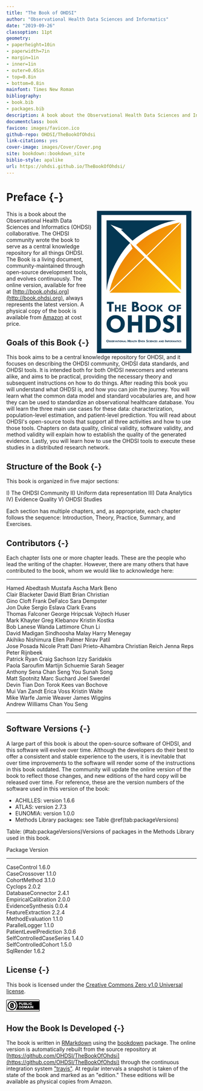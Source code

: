 ```yaml
--- 
title: "The Book of OHDSI"
author: "Observational Health Data Sciences and Informatics"
date: "2019-09-26"
classoption: 11pt      
geometry:
- paperheight=10in 
- paperwidth=7in
- margin=1in
- inner=1in
- outer=0.65in
- top=0.8in
- bottom=0.8in
mainfont: Times New Roman
bibliography:
- book.bib
- packages.bib
description: A book about the Observational Health Data Sciences and Informatics (OHDSI). It described the OHDSI community, open standards and open source software.
documentclass: book
favicon: images/favicon.ico
github-repo: OHDSI/TheBookOfOhdsi
link-citations: yes
cover-image: images/Cover/Cover.png
site: bookdown::bookdown_site
biblio-style: apalike
url: https://ohdsi.github.io/TheBookOfOhdsi/
---
```




# Preface {-}

<img src="images/Cover/Cover.png" width="250" height="375" alt="Cover image" align="right" style="margin: 0 1em 0 1em" /> This is a book about the Observational Health Data Sciences and Informatics (OHDSI) collaborative. The OHDSI community wrote the book to serve as a central knowledge repository for all things OHDSI. The Book is a living document, community-maintained through open-source development tools, and evolves continuously. The online version, available for free at [http://book.ohdsi.org](http://book.ohdsi.org), always represents the latest version. A physical copy of the book is available from [Amazon](https://www.amazon.com/OHDSI-Observational-Health-Sciences-Informatics/dp/1088855199) at cost price.

## Goals of this Book {-}

This book aims to be a central knowledge repository for OHDSI, and it focuses on describing the OHDSI community, OHDSI data standards, and OHDSI tools. It is intended both for both OHDSI newcomers and veterans alike, and aims to be practical, providing the necessary theory and subsequent instructions on how to do things. After reading this book you will understand what OHDSI is, and how you can join the journey. You will learn what the common data model and standard vocabularies are, and how they can be used to standardize an observational healthcare database. You will learn the three main use cases for these data: characterization, population-level estimation, and patient-level prediction. You will read about OHDSI's open-source tools that support all three activities and how to use those tools. Chapters on data quality, clinical validity, software validity, and method validity will explain how to establish the quality of the generated evidence. Lastly, you will learn how to use the OHDSI tools to execute these studies in a distributed research network.

## Structure of the Book {-}

This book is organized in five major sections: 

I) The OHDSI Community
II) Uniform data representation
III) Data Analytics
IV) Evidence Quality
V) OHDSI Studies

Each section has multiple chapters, and, as appropriate, each chapter follows the sequence: Introduction, Theory, Practice, Summary, and Exercises. 

## Contributors {-}

Each chapter lists one or more chapter leads. These are the people who lead the writing of the chapter. However, there are many others that have contributed to the book, whom we would like to acknowledge here:


------------------  -----------------  ---------------------
Hamed Abedtash      Mustafa Ascha      Mark Beno            
Clair Blacketer     David Blatt        Brian Christian      
Gino Cloft          Frank DeFalco      Sara Dempster        
Jon Duke            Sergio Eslava      Clark Evans          
Thomas Falconer     George Hripcsak    Vojtech Huser        
Mark Khayter        Greg Klebanov      Kristin Kostka       
Bob Lanese          Wanda Lattimore    Chun Li              
David Madigan       Sindhoosha Malay   Harry Menegay        
Akihiko Nishimura   Ellen Palmer       Nirav Patil          
Jose Posada         Nicole Pratt       Dani Prieto-Alhambra 
Christian Reich     Jenna Reps         Peter Rijnbeek       
Patrick Ryan        Craig Sachson      Izzy Saridakis       
Paola Saroufim      Martijn Schuemie   Sarah Seager         
Anthony Sena        Chan Seng You      Sunah Song           
Matt Spotnitz       Marc Suchard       Joel Swerdel         
Devin Tian          Don Torok          Kees van Bochove     
Mui Van Zandt       Erica Voss         Kristin Waite        
Mike Warfe          Jamie Weaver       James Wiggins        
Andrew Williams     Chan You Seng                           
------------------  -----------------  ---------------------

## Software Versions {-}

A large part of this book is about the open-source software of OHDSI, and this software will evolve over time. Although the developers do their best to offer a consistent and stable experience to the users, it is inevitable that over time improvements to the software will render some of the instructions in this book outdated. The community will update the online version of the book to reflect those changes, and new editions of the hard copy will be released over time. For reference, these are the version numbers of the software used in this version of the book:

- ACHILLES: version 1.6.6
- ATLAS: version 2.7.3
- EUNOMIA: version 1.0.0
- Methods Library packages: see Table \@ref(tab:packageVersions)


Table: (\#tab:packageVersions)Versions of packages in the Methods Library used in this book.

Package                    Version 
-------------------------  --------
CaseControl                1.6.0   
CaseCrossover              1.1.0   
CohortMethod               3.1.0   
Cyclops                    2.0.2   
DatabaseConnector          2.4.1   
EmpiricalCalibration       2.0.0   
EvidenceSynthesis          0.0.4   
FeatureExtraction          2.2.4   
MethodEvaluation           1.1.0   
ParallelLogger             1.1.0   
PatientLevelPrediction     3.0.6   
SelfControlledCaseSeries   1.4.0   
SelfControlledCohort       1.5.0   
SqlRender                  1.6.2   

## License {-}

This book is licensed under the [Creative Commons Zero v1.0 Universal license](http://creativecommons.org/publicdomain/zero/1.0/).

![](images/Preface/cc0.png)

## How the Book Is Developed {-}

The book is written in [RMarkdown](https://rmarkdown.rstudio.com) using the [bookdown](https://bookdown.org) package. The online version is automatically rebuilt from the source repository at [https://github.com/OHDSI/TheBookOfOhdsi](https://github.com/OHDSI/TheBookOfOhdsi) through the continuous integration system ["travis"](http://travis-ci.org/). At regular intervals a snapshot is taken of the state of the book and marked as an "edition." These editions will be available as physical copies from Amazon.

